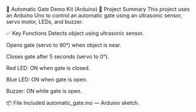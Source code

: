 🚧 Automatic Gate Demo Kit (Arduino)
🔧 Project Summary
This project uses an Arduino Uno to control an automatic gate using an ultrasonic sensor, servo motor, LEDs, and buzzer.

✅ Key Functions
Detects object using ultrasonic sensor.

Opens gate (servo to 90°) when object is near.

Closes gate after 5 seconds (servo to 0°).

Red LED: ON when gate is closed.

Blue LED: ON when gate is open.

Buzzer: ON while gate is open.

📦 File Included
automatic_gate.ino — Arduino sketch.

